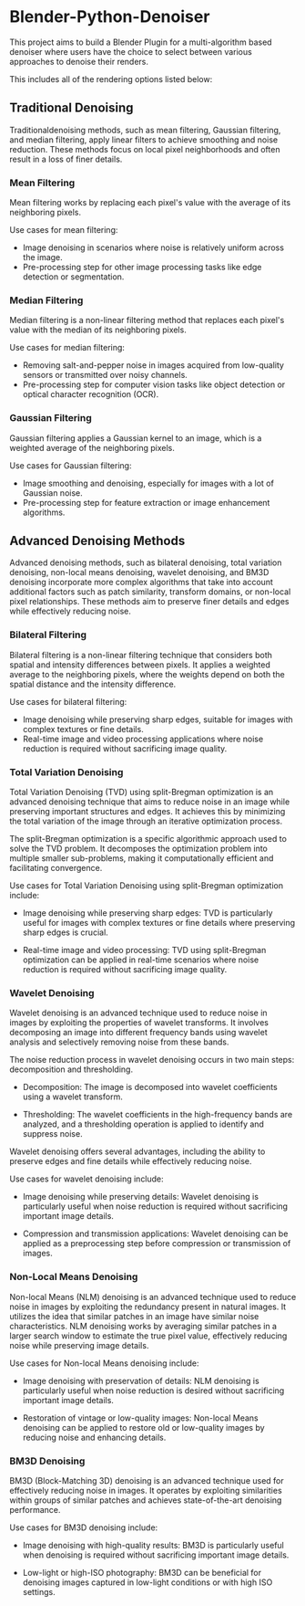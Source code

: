 # Blender-Python-Denoiser

This project aims to build a Blender Plugin for a multi-algorithm based denoiser where users have the choice to select between various approaches to denoise their renders.

This includes all of the rendering options listed below:

## Traditional Denoising

Traditionaldenoising methods, such as mean filtering, Gaussian filtering, and median filtering, apply linear filters to achieve smoothing and noise reduction. These methods focus on local pixel neighborhoods and often result in a loss of finer details.

### Mean Filtering

Mean filtering works by replacing each pixel's value with the average of its neighboring pixels.

Use cases for mean filtering:

-   Image denoising in scenarios where noise is relatively uniform across the image.
-   Pre-processing step for other image processing tasks like edge detection or segmentation.

### Median Filtering

Median filtering is a non-linear filtering method that replaces each pixel's value with the median of its neighboring pixels.

Use cases for median filtering:

-   Removing salt-and-pepper noise in images acquired from low-quality sensors or transmitted over noisy channels.
-   Pre-processing step for computer vision tasks like object detection or optical character recognition (OCR).

### Gaussian Filtering

Gaussian filtering applies a Gaussian kernel to an image, which is a weighted average of the neighboring pixels.

Use cases for Gaussian filtering:

-   Image smoothing and denoising, especially for images with a lot of Gaussian noise.
-   Pre-processing step for feature extraction or image enhancement algorithms.

## Advanced Denoising Methods

Advanced denoising methods, such as bilateral denoising, total variation denoising, non-local means denoising, wavelet denoising, and BM3D denoising incorporate more complex algorithms that take into account additional factors such as patch similarity, transform domains, or non-local pixel relationships. These methods aim to preserve finer details and edges while effectively reducing noise.

### Bilateral Filtering

Bilateral filtering is a non-linear filtering technique that considers both spatial and intensity differences between pixels. It applies a weighted average to the neighboring pixels, where the weights depend on both the spatial distance and the intensity difference.

Use cases for bilateral filtering:

-   Image denoising while preserving sharp edges, suitable for images with complex textures or fine details.
-   Real-time image and video processing applications where noise reduction is required without sacrificing image quality.

### Total Variation Denoising

Total Variation Denoising (TVD) using split-Bregman optimization is an advanced denoising technique that aims to reduce noise in an image while preserving important structures and edges. It achieves this by minimizing the total variation of the image through an iterative optimization process.

The split-Bregman optimization is a specific algorithmic approach used to solve the TVD problem. It decomposes the optimization problem into multiple smaller sub-problems, making it computationally efficient and facilitating convergence.

Use cases for Total Variation Denoising using split-Bregman optimization include:

-   Image denoising while preserving sharp edges: TVD is particularly useful for images with complex textures or fine details where preserving sharp edges is crucial.

-   Real-time image and video processing: TVD using split-Bregman optimization can be applied in real-time scenarios where noise reduction is required without sacrificing image quality.

### Wavelet Denoising

Wavelet denoising is an advanced technique used to reduce noise in images by exploiting the properties of wavelet transforms. It involves decomposing an image into different frequency bands using wavelet analysis and selectively removing noise from these bands.

The noise reduction process in wavelet denoising occurs in two main steps: decomposition and thresholding.

-   Decomposition: The image is decomposed into wavelet coefficients using a wavelet transform.

-   Thresholding: The wavelet coefficients in the high-frequency bands are analyzed, and a thresholding operation is applied to identify and suppress noise.

Wavelet denoising offers several advantages, including the ability to preserve edges and fine details while effectively reducing noise.

Use cases for wavelet denoising include:

-   Image denoising while preserving details: Wavelet denoising is particularly useful when noise reduction is required without sacrificing important image details.

-   Compression and transmission applications: Wavelet denoising can be applied as a preprocessing step before compression or transmission of images.

### Non-Local Means Denoising

Non-local Means (NLM) denoising is an advanced technique used to reduce noise in images by exploiting the redundancy present in natural images. It utilizes the idea that similar patches in an image have similar noise characteristics. NLM denoising works by averaging similar patches in a larger search window to estimate the true pixel value, effectively reducing noise while preserving image details.

Use cases for Non-local Means denoising include:

-   Image denoising with preservation of details: NLM denoising is particularly useful when noise reduction is desired without sacrificing important image details.

-   Restoration of vintage or low-quality images: Non-local Means denoising can be applied to restore old or low-quality images by reducing noise and enhancing details.

### BM3D Denoising

BM3D (Block-Matching 3D) denoising is an advanced technique used for effectively reducing noise in images. It operates by exploiting similarities within groups of similar patches and achieves state-of-the-art denoising performance.

Use cases for BM3D denoising include:

-   Image denoising with high-quality results: BM3D is particularly useful when denoising is required without sacrificing important image details.

-   Low-light or high-ISO photography: BM3D can be beneficial for denoising images captured in low-light conditions or with high ISO settings.
